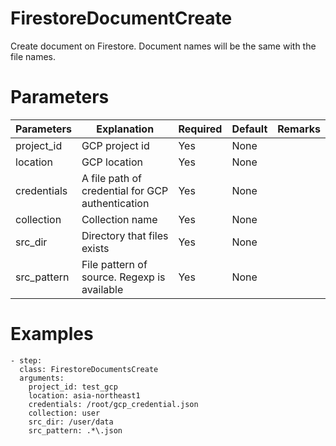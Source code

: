 # FirestoreDocumentCreate
Create document on Firestore.
Document names will be the same with the file names.

# Parameters
|Parameters|Explanation|Required|Default|Remarks|
|----------|-----------|--------|-------|-------|
|project_id|GCP project id|Yes|None||
|location|GCP location|Yes|None||
|credentials|A file path of credential for GCP authentication|Yes|None||
|collection|Collection name|Yes|None||
|src_dir|Directory that files exists|Yes|None||
|src_pattern|File pattern of source. Regexp is available|Yes|None||

# Examples
```
- step:
  class: FirestoreDocumentsCreate
  arguments:
    project_id: test_gcp
    location: asia-northeast1
    credentials: /root/gcp_credential.json
    collection: user
    src_dir: /user/data
    src_pattern: .*\.json
```
